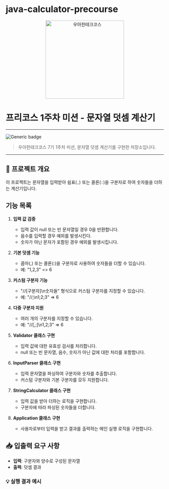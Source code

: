# java-calculator-precourse
<p align="center">
    <img src="https://i.namu.wiki/i/SkMTyiOBeQBy4NXE89AWo53cPQM1lMbEz82RGF8MTdhB9xjLY5WSV7u9NXMVbxfQ5Ie84YQd9l96-tyTbCDZFQ.webp" alt="우아한테크코스" width="250px">
</p>

# 프리코스 1주차 미션 - 문자열 덧셈 계산기

---

![Generic badge](https://img.shields.io/badge/precourse-week1-green.svg)
<!-- ![Generic badge](https://img.shields.io/badge/test-2_passed-blue.svg)
![Generic badge](https://img.shields.io/badge/version-1.0.1-brightgreen.svg) -->

> 우아한테크코스 7기 1주차 미션, 문자열 덧셈 계산기를 구현한 저장소입니다.



---
## 📝 프로젝트 개요
이 프로젝트는 문자열을 입력받아 쉼표(`,`) 또는 콜론(`:`)을 구분자로 하여 숫자들을 더하는 계산기입니다.


## 기능 목록

1. **입력 값 검증**
   - 입력 값이 null 또는 빈 문자열일 경우 0을 반환합니다.
   - 음수를 입력할 경우 예외를 발생시킨다.
   - 숫자가 아닌 문자가 포함된 경우 예외를 발생시킵니다.

2. **기본 덧셈 기능**
   - 콤마(,) 또는 콜론(:)을 구분자로 사용하여 숫자들을 더할 수 있습니다.
   - 예: "1,2,3" => 6

3. **커스텀 구분자 기능**
   - "//[구분자]\n숫자들" 형식으로 커스텀 구분자를 지정할 수 있습니다.
   - 예: "//;\n1;2;3" => 6

4. **다중 구분자 지원**
   - 여러 개의 구분자를 지정할 수 있습니다.
   - 예: "//[,;]\n1,2;3" => 6

5. **Validator 클래스 구현**
   - 입력 값에 대한 유효성 검사를 처리합니다.
   - null 또는 빈 문자열, 음수, 숫자가 아닌 값에 대한 처리를 포함합니다.

6. **InputParser 클래스 구현**
   - 입력 문자열을 파싱하여 구분자와 숫자를 추출합니다.
   - 커스텀 구분자와 기본 구분자를 모두 지원합니다.

7. **StringCalculator 클래스 구현**
   - 입력 값을 받아 더하는 로직을 구현합니다.
   - 구분자에 따라 파싱된 숫자들을 더합니다.

8. **Application 클래스 구현**
   - 사용자로부터 입력을 받고 결과를 출력하는 메인 실행 로직을 구현합니다.

## 📥 입출력 요구 사항

- **입력**: 구분자와 양수로 구성된 문자열
- **출력**: 덧셈 결과

### 💡 실행 결과 예시

